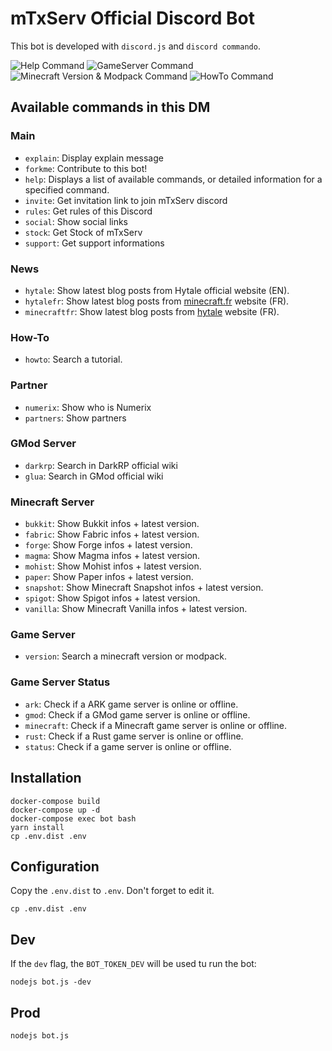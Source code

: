 # mTxServ Official Discord Bot

This bot is developed with `discord.js` and `discord commando`.

![Help Command](doc/help.png)
![GameServer Command](doc/server.png)
![Minecraft Version & Modpack Command](doc/version.png)
![HowTo Command](doc/howto.png)

## Available commands in this DM

### Main
* `explain`: Display explain message
* `forkme`: Contribute to this bot!
* `help`: Displays a list of available commands, or detailed information for a specified command.
* `invite`: Get invitation link to join mTxServ discord
* `rules`: Get rules of this Discord
* `social`: Show social links
* `stock`: Get Stock of mTxServ
* `support`: Get support informations

### News
* `hytale`: Show latest blog posts from Hytale official website (EN).
* `hytalefr`: Show latest blog posts from [minecraft.fr](https://minecraft.fr) website (FR).
* `minecraftfr`: Show latest blog posts from [hytale](https://hytale.game) website (FR).

### How-To
* `howto`: Search a tutorial.

### Partner
* `numerix`: Show who is Numerix
* `partners`: Show partners

### GMod Server
* `darkrp`: Search in DarkRP official wiki
* `glua`: Search in GMod official wiki

### Minecraft Server
* `bukkit`: Show Bukkit infos + latest version.
* `fabric`: Show Fabric infos + latest version.
* `forge`: Show Forge infos + latest version.
* `magma`: Show Magma infos + latest version.
* `mohist`: Show Mohist infos + latest version.
* `paper`: Show Paper infos + latest version.
* `snapshot`: Show Minecraft Snapshot infos + latest version.
* `spigot`: Show Spigot infos + latest version.
* `vanilla`: Show Minecraft Vanilla infos + latest version.

### Game Server
* `version`: Search a minecraft version or modpack.

### Game Server Status
* `ark`: Check if a ARK game server is online or offline.
* `gmod`: Check if a GMod game server is online or offline.
* `minecraft`: Check if a Minecraft game server is online or offline.
* `rust`: Check if a Rust game server is online or offline.
* `status`: Check if a game server is online or offline.

## Installation

```
docker-compose build
docker-compose up -d
docker-compose exec bot bash
yarn install
cp .env.dist .env
```

## Configuration

Copy the `.env.dist` to `.env`. Don't forget to edit it.

```
cp .env.dist .env
```

## Dev

If the `dev` flag, the `BOT_TOKEN_DEV` will be used tu run the bot:

```
nodejs bot.js -dev
```

## Prod

```
nodejs bot.js
```
